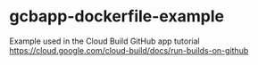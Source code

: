 # gcbapp-dockerfile-example

Example used in the Cloud Build GitHub app tutorial 
https://cloud.google.com/cloud-build/docs/run-builds-on-github


